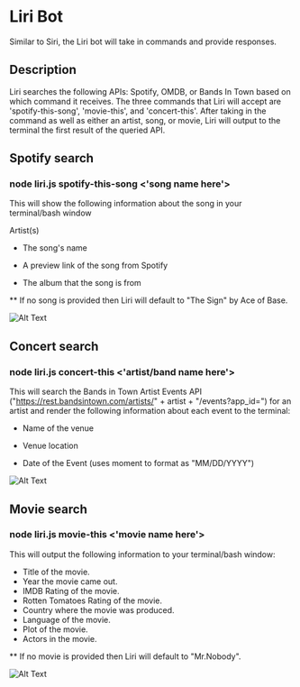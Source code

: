 # Liri Bot
Similar to Siri, the Liri bot will take in commands and provide responses. 

## Description

Liri searches the following APIs: Spotify, OMDB, or Bands In Town based on which command it receives. The three commands that Liri will accept are 'spotify-this-song', 'movie-this', and 'concert-this'. After taking in the command as well as either an artist, song, or movie, Liri will output to the terminal the first result of the queried API.

Spotify search
------
### node liri.js spotify-this-song <'song name here'>

This will show the following information about the song in your terminal/bash window

Artist(s)

  * The song's name

  * A preview link of the song from Spotify

  * The album that the song is from
  
  ** If no song is provided then Liri will default to "The Sign" by Ace of Base.


![Alt Text](http://g.recordit.co/lU8HJYaO04.gif)

Concert search
------
### node liri.js concert-this <'artist/band name here'>

This will search the Bands in Town Artist Events API ("https://rest.bandsintown.com/artists/" + artist + "/events?app_id=") for an artist and render the following information about each event to the terminal:

  * Name of the venue

  * Venue location

  * Date of the Event (uses moment to format as "MM/DD/YYYY")

![Alt Text](http://g.recordit.co/rlRl35WFul.gif)

Movie search
------
### node liri.js movie-this <'movie name here'>

This will output the following information to your terminal/bash window:

  * Title of the movie.
  * Year the movie came out.
  * IMDB Rating of the movie.
  * Rotten Tomatoes Rating of the movie.
  * Country where the movie was produced.
  * Language of the movie.
  * Plot of the movie.
  * Actors in the movie.
  
  ** If no movie is provided then Liri will default to "Mr.Nobody".


![Alt Text](http://g.recordit.co/gYYvDGSb8S.gif)

